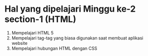 # Hal yang dipelajari Minggu ke-2 section-1 (HTML)

1. Mempelajari HTML 5
2. Mempelajari tag-tag yang biasa digunakan saat membuat aplikasi website
3. Mempelajari hubungan HTML dengan CSS